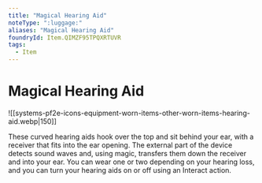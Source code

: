 ```yaml
---
title: "Magical Hearing Aid"
noteType: ":luggage:"
aliases: "Magical Hearing Aid"
foundryId: Item.QIMZF95TPQXRTUVR
tags:
  - Item
---
```


# Magical Hearing Aid
![[systems-pf2e-icons-equipment-worn-items-other-worn-items-hearing-aid.webp|150]]

These curved hearing aids hook over the top and sit behind your ear, with a receiver that fits into the ear opening. The external part of the device detects sound waves and, using magic, transfers them down the receiver and into your ear. You can wear one or two depending on your hearing loss, and you can turn your hearing aids on or off using an Interact action.
